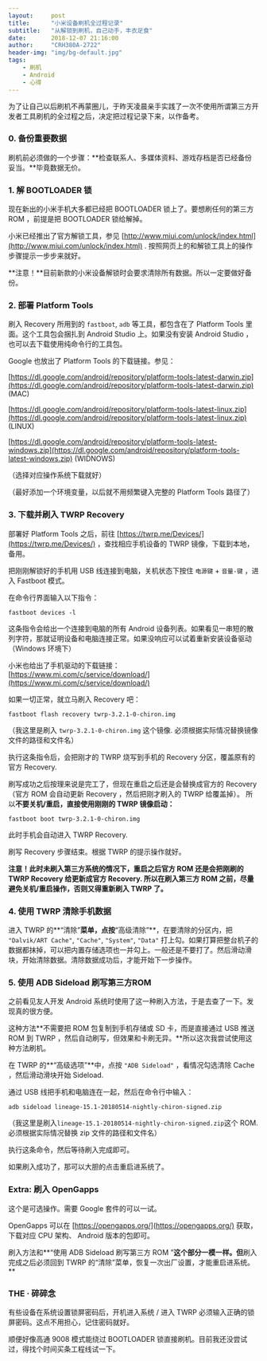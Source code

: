 ```yaml
---
layout:     post
title:      "小米设备刷机全过程记录"
subtitle:   "从解锁到刷机，自己动手，丰衣足食"
date:       2018-12-07 21:16:00
author:     "CRH380A-2722"
header-img: "img/bg-default.jpg"
tags:
    - 刷机
    - Android
    - 心得
---
```


为了让自己以后刷机不再蒙圈儿，于昨天凌晨亲手实践了一次不使用所谓第三方开发者工具刷机的全过程之后，决定把过程记录下来，以作备考。

### 0. 备份重要数据

刷机前必须做的一个步骤：**检查联系人、多媒体资料、游戏存档是否已经备份妥当。**毕竟数据无价。

### 1. 解 BOOTLOADER 锁

现在新出的小米手机大多都已经把 BOOTLOADER 锁上了。要想刷任何的第三方 ROM ，前提是把 BOOTLOADER 锁给解掉。

小米已经推出了官方解锁工具，参见 [http://www.miui.com/unlock/index.html](http://www.miui.com/unlock/index.html) . 按照网页上的和解锁工具上的操作步骤提示一步步来就好。

**注意！**目前新款的小米设备解锁时会要求清除所有数据。所以一定要做好备份。

### 2. 部署 Platform Tools

刷入 Recovery 所用到的 `fastboot`,  `adb` 等工具，都包含在了 Platform Tools 里面。这个工具包会捆扎到 Android Studio 上。如果没有安装 Android Studio ，也可以去下载使用纯命令行的工具包。

Google 也放出了 Platform Tools 的下载链接。参见：

[https://dl.google.com/android/repository/platform-tools-latest-darwin.zip](https://dl.google.com/android/repository/platform-tools-latest-darwin.zip) (MAC)

[https://dl.google.com/android/repository/platform-tools-latest-linux.zip](https://dl.google.com/android/repository/platform-tools-latest-linux.zip) (LINUX)

[https://dl.google.com/android/repository/platform-tools-latest-windows.zip](https://dl.google.com/android/repository/platform-tools-latest-windows.zip) (WIDNOWS)

（选择对应操作系统下载就好）

（最好添加一个环境变量，以后就不用频繁键入完整的 Platform Tools 路径了）

### 3. 下载并刷入 TWRP Recovery

部署好 Platform Tools 之后，前往 [https://twrp.me/Devices/](https://twrp.me/Devices/) ，查找相应手机设备的 TWRP 镜像，下载到本地，备用。

把刚刚解锁好的手机用 USB 线连接到电脑，关机状态下按住 `电源键` + `音量-键` ，进入 Fastboot 模式。

在命令行界面输入以下指令：

`fastboot devices -l`

这条指令会给出一个连接到电脑的所有 Android 设备列表。如果看见一串短的散列字符，那就证明设备和电脑连接正常。如果没响应可以试着重新安装设备驱动（Windows 环境下）

小米也给出了手机驱动的下载链接：[https://www.mi.com/c/service/download/](https://www.mi.com/c/service/download/)

如果一切正常，就立马刷入 Recovery 吧：

`fastboot flash recovery twrp-3.2.1-0-chiron.img`

（我这里是刷入 `twrp-3.2.1-0-chiron.img` 这个镜像. 必须根据实际情况替换镜像文件的路径和文件名）

执行这条指令后，会把刚才的 TWRP 烧写到手机的 Recovery 分区，覆盖原有的官方 Recovery.

刷写成功之后按理来说是完工了，但现在重启之后还是会替换成官方的 Recovery（官方 ROM 会自动更新 Recovery ，然后把刚才刷入的 TWRP 给覆盖掉）。 所以**不要关机/重启，直接使用刚刚的 TWRP 镜像启动：**

`fastboot boot twrp-3.2.1-0-chiron.img`

此时手机会自动进入 TWRP Recovery.

刷写 Recovery 步骤结束。根据 TWRP 的提示操作就好。

**注意！**此时未刷入第三方系统的情况下，重启之后官方 ROM 还是会把刚刷的 TWRP Recovery 给更新成官方 Recovery. 所以**在刷入第三方 ROM 之前，尽量避免关机/重启操作，否则又得重新刷入 TWRP 了。**

### 4. 使用 TWRP 清除手机数据

进入 TWRP 的**“清除”**菜单，点按**“高级清除”**，在要清除的分区内，把 `"Dalvik/ART Cache"`, `"Cache"`, `"System"`, `"Data"` 打上勾。如果打算把整台机子的数据都抹掉，可以把内置存储选项也一并勾上。一般还是不要打了。然后滑动滑块，开始清除数据。清除数据成功后，才能开始下一步操作。

### 5. 使用 ADB Sideload 刷写第三方ROM

之前看见友人开发 Android 系统时使用了这一种刷入方法，于是去查了一下。发现真的很方便。

这种方法**不需要把 ROM 包复制到手机存储或 SD 卡，而是直接通过 USB 推送 ROM 到 TWRP ，然后自动刷写，但效果和卡刷无异。**所以这次我尝试使用这种方法刷机。

在 TWRP 的**“高级选项”**中，点按 `"ADB Sideload"` ，看情况勾选清除 Cache ，然后滑动滑块开始 Sideload.

通过 USB 线把手机和电脑连在一起，然后在命令行中输入：

`adb sideload lineage-15.1-20180514-nightly-chiron-signed.zip`

（我这里是刷入`lineage-15.1-20180514-nightly-chiron-signed.zip`这个 ROM. 必须根据实际情况替换 zip 文件的路径和文件名）

执行这条命令，然后等待刷入完成即可。

如果刷入成功了，那可以大胆的点击重启进系统了。

### Extra: 刷入 OpenGapps
这个是可选操作。需要 Google 套件的可以一试。

OpenGapps 可以在 [https://opengapps.org/](https://opengapps.org/) 获取，下载对应 CPU 架构、 Android 版本的包即可。

刷入方法和**“使用 ADB Sideload 刷写第三方 ROM ”**这个部分一模一样。但**刷入完成之后必须回到 TWRP 的“清除”菜单，恢复一次出厂设置，才能重启进系统。**

### THE · 碎碎念
有些设备在系统设置锁屏密码后，开机进入系统 / 进入 TWRP 必须输入正确的锁屏密码。这点不用担心，记住密码就好。

顺便好像高通 9008 模式能绕过 BOOTLOADER 锁直接刷机。目前我还没尝试过，得找个时间买条工程线试一下。
